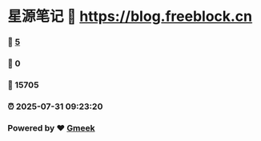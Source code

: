 # 星源笔记 :link: https://blog.freeblock.cn 
### :page_facing_up: [5](https://blog.freeblock.cn/tag.html) 
### :speech_balloon: 0 
### :hibiscus: 15705 
### :alarm_clock: 2025-07-31 09:23:20 
### Powered by :heart: [Gmeek](https://github.com/Meekdai/Gmeek)
